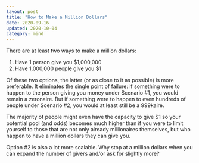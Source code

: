 ```yaml
---
layout: post
title: "How to Make a Million Dollars"
date: 2020-09-16
updated: 2020-10-04
category: mind
---
```


There are at least two ways to make a million dollars:

1. Have 1 person give you $1,000,000
2. Have 1,000,000 people give you $1

Of these two options, the latter (or as close to it as possible) is more preferable. It eliminates the single point of failure: if something were to happen to the person giving you money under Scenario #1, you would remain a zeronaire. But if something were to happen to even hundreds of people under Scenario #2, you would at least still be a 999kaire.

The majority of people might even have the capacity to give $1 so your potential pool (and odds) becomes much higher than if you were to limit yourself to those that are not only already millionaires themselves, but who happen to have a million dollars they can give you.

Option #2 is also a lot more scalable. Why stop at a million dollars when you can expand the number of givers and/or ask for slightly more?
